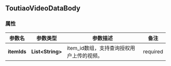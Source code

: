 <a name="ToutiaoVideoDataBody"></a>
## ToutiaoVideoDataBody
### 属性
参数名 | 参数类型 | 参数描述 | 备注
------------ | ------------- | ------------- | -------------
**itemIds** | **List&lt;String&gt;** | item_id数组，支持查询授权用户上传的视频。 |  required 



